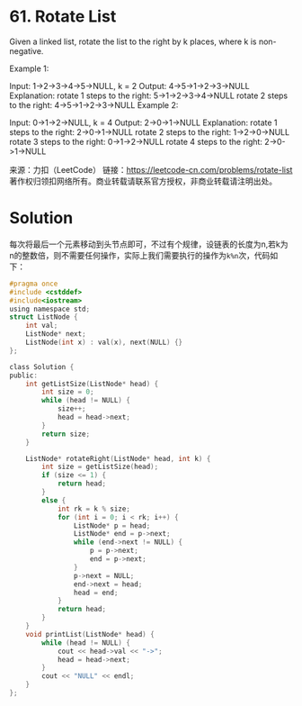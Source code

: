 # 61. Rotate List

Given a linked list, rotate the list to the right by k places, where k is non-negative.

Example 1:

Input: 1->2->3->4->5->NULL, k = 2
Output: 4->5->1->2->3->NULL
Explanation:
rotate 1 steps to the right: 5->1->2->3->4->NULL
rotate 2 steps to the right: 4->5->1->2->3->NULL
Example 2:

Input: 0->1->2->NULL, k = 4
Output: 2->0->1->NULL
Explanation:
rotate 1 steps to the right: 2->0->1->NULL
rotate 2 steps to the right: 1->2->0->NULL
rotate 3 steps to the right: 0->1->2->NULL
rotate 4 steps to the right: 2->0->1->NULL

来源：力扣（LeetCode）
链接：https://leetcode-cn.com/problems/rotate-list
著作权归领扣网络所有。商业转载请联系官方授权，非商业转载请注明出处。

# Solution

每次将最后一个元素移动到头节点即可，不过有个规律，设链表的长度为n,若k为n的整数倍，则不需要任何操作，实际上我们需要执行的操作为`k%n`次，代码如下：

```c
#pragma once
#include <cstddef>
#include<iostream>
using namespace std;
struct ListNode {
    int val;
    ListNode* next;
    ListNode(int x) : val(x), next(NULL) {}
};

class Solution {
public:
    int getListSize(ListNode* head) {
        int size = 0;
        while (head != NULL) {
            size++;
            head = head->next;
        }
        return size;
    }

    ListNode* rotateRight(ListNode* head, int k) {
        int size = getListSize(head);
        if (size <= 1) {
            return head;
        }
        else {
            int rk = k % size;
            for (int i = 0; i < rk; i++) {
                ListNode* p = head;
                ListNode* end = p->next;
                while (end->next != NULL) {
                    p = p->next;
                    end = p->next;
                }
                p->next = NULL;
                end->next = head;
                head = end;
            }
            return head;
        }
    }
    void printList(ListNode* head) {
        while (head != NULL) {
            cout << head->val << "->";
            head = head->next;
        }
        cout << "NULL" << endl;
    }
};
```



